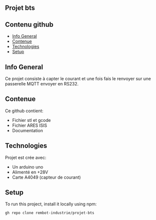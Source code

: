 ## Projet bts
## Contenu github
* [Info General](#Info-General)
* [Contenue](#Contenue)
* [Technologies](#technologies)
* [Setup](#setup)

## Info General
Ce projet consiste à capter le courant et une fois fais le renvoyer sur une passerelle MQTT envoyer en RS232.

## Contenue
Ce github contient:
* Fichier stl et gcode
* Fichier ARES ISIS
* Documentation
	
## Technologies
Projet est crée avec:
* Un arduino uno
* Alimenté en +28V
* Carte A4049 (capteur de courant)
	
## Setup
To run this project, install it locally using npm:

```
gh repo clone rembot-industrie/projet-bts
```
